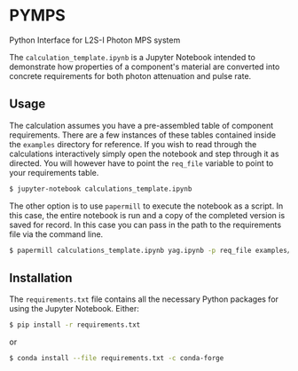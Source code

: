 # PYMPS
Python Interface for L2S-I Photon MPS system

The `calculation_template.ipynb` is a Jupyter Notebook intended to demonstrate
how properties of a component's material are converted into concrete
requirements for both photon attenuation and pulse rate.

## Usage
The calculation assumes you have a pre-assembled table of component
requirements. There are a few instances of these tables contained inside the
`examples` directory for reference. If you wish to read through the
calculations interactively simply open the notebook and step through it as
directed. You will however have to point the `req_file` variable to point to
your requirements table.

```bash
$ jupyter-notebook calculations_template.ipynb
```

The other option is to use `papermill` to execute the notebook as a script. In
this case, the entire notebook is run and a copy of the completed version is
saved for record. In this case you can pass in the path to the requirements
file via the command line.
```bash
$ papermill calculations_template.ipynb yag.ipynb -p req_file examples/yag.csv 
```
## Installation
The `requirements.txt` file contains all the necessary Python packages for
using the Jupyter Notebook. Either:

```bash
$ pip install -r requirements.txt
```
or
```bash
$ conda install --file requirements.txt -c conda-forge
```
